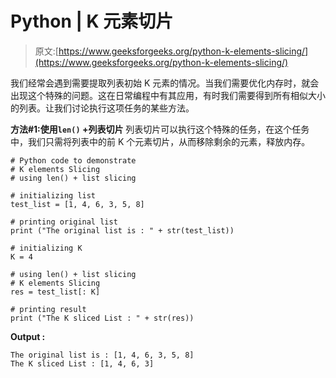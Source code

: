 # Python | K 元素切片

> 原文:[https://www.geeksforgeeks.org/python-k-elements-slicing/](https://www.geeksforgeeks.org/python-k-elements-slicing/)

我们经常会遇到需要提取列表初始 K 元素的情况。当我们需要优化内存时，就会出现这个特殊的问题。这在日常编程中有其应用，有时我们需要得到所有相似大小的列表。让我们讨论执行这项任务的某些方法。

**方法#1:使用`len()` +列表切片**
列表切片可以执行这个特殊的任务，在这个任务中，我们只需将列表中的前 K 个元素切片，从而移除剩余的元素，释放内存。

```
# Python code to demonstrate 
# K elements Slicing
# using len() + list slicing

# initializing list 
test_list = [1, 4, 6, 3, 5, 8]

# printing original list
print ("The original list is : " + str(test_list))

# initializing K 
K = 4

# using len() + list slicing
# K elements Slicing
res = test_list[: K]

# printing result 
print ("The K sliced List : " + str(res))
```

**Output :**

```
The original list is : [1, 4, 6, 3, 5, 8]
The K sliced List : [1, 4, 6, 3]

```
